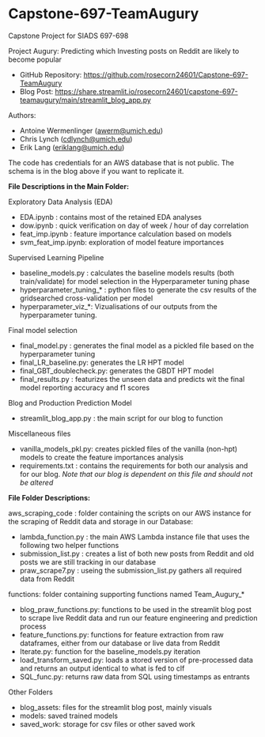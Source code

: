 # Capstone-697-TeamAugury
Capstone Project for SIADS 697-698

Project Augury: Predicting which Investing posts on Reddit are likely to become popular
 * GitHub Repository: https://github.com/rosecorn24601/Capstone-697-TeamAugury
 * Blog Post: https://share.streamlit.io/rosecorn24601/capstone-697-teamaugury/main/streamlit_blog_app.py

Authors:
 * Antoine Wermenlinger (awerm@umich.edu)
 * Chris Lynch (cdlynch@umich.edu)
 * Erik Lang (eriklang@umich.edu)

The code has credentials for an AWS database that is not public. The schema is in the blog above if you want to replicate it. 

**File Descriptions in the Main Folder:**

Exploratory Data Analysis (EDA)
* EDA.ipynb : contains most of the retained EDA analyses
* dow.ipynb : quick verification on day of week / hour of day correlation
* feat_imp.ipynb : feature importance calculation based on models
* svm_feat_imp.ipynb: exploration of model feature importances

Supervised Learning Pipeline
* baseline_models.py : calculates the baseline models results (both train/validate) for model selection in the Hyperparameter tuning phase
* hyperparameter_tuning_* : python files to generate the csv results of the gridsearched cross-validation per model
* hyperparameter_viz_*: Vizualisations of our outputs from the hyperparameter tuning.


Final model selection
* final_model.py : generates the final model as a pickled file based on the hyperparameter 
tuning
* final_LR_baseline.py: generates the LR HPT model
* final_GBT_doublecheck.py: generates the GBDT HPT model
* final_results.py : featurizes the unseen data and predicts wit the final model reporting accuracy and f1 scores

Blog and Production Prediction Model
 * streamlit_blog_app.py : the main script for our blog to function

Miscellaneous files
* vanilla_models_pkl.py: creates pickled files of the vanilla (non-hpt) models to create the feature importances analysis
* requirements.txt : contains the requirements for both our analysis and for our blog. *Note that our blog is dependent on this file and should not be altered*

**File Folder Descriptions:**

aws_scraping_code : folder containing the scripts on our AWS instance for the scraping of Reddit data and storage in our Database:
 * lambda_function.py : the main AWS Lambda instance file that uses the following two helper functions
 * submission_list.py : creates a list of both new posts from Reddit and old posts we are still tracking in our database
 * praw_scrape7.py : useing the submission_list.py gathers all required data from Reddit

functions: folder containing supporting functions named Team_Augury_*
* blog_praw_functions.py: functions to be used in the streamlit blog post to scrape live Reddit data and run our feature engineering and prediction process
* feature_functions.py: functions for feature extraction from raw dataframes, either from our database or live data from Reddit
* Iterate.py: function for the baseline_models.py iteration
* load_transform_saved.py: loads a stored version of pre-processed data and returns an output identical to what is fed to clf
* SQL_func.py: returns raw data from SQL using timestamps as entrants

Other Folders
* blog_assets: files for the streamlit blog post, mainly visuals
* models: saved trained models
* saved_work: storage for csv files or other saved work